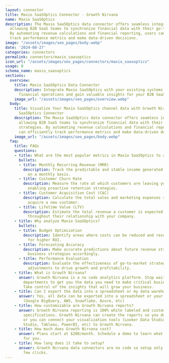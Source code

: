 ```yaml
---
layout: connector
title: Maxio SaaSOptics Connector - Growth Nirvana
name: Maxio SaaSOptics
description: The Maxio SaaSOptics data connector offers seamless integration capabilities,
  allowing B2B SaaS teams to synchronize financial data with their go-to-market strategies.
  By automating revenue calculations and financial reporting, users can efficiently
  track performance metrics and make data-driven decisions.
image: "/assets/images/seo_pages/body.webp"
date: '2024-08-27'
categories: connectors
permalink: connectors/maxio_saasoptics
icon_url: "/assets/images/seo_pages/connectors/maxio_saasoptics"
usage: 0
schema_name: maxio_saasoptics
sections:
  overview:
    title: Maxio SaaSOptics Data Connector
    description: Integrate Maxio SaaSOptics with your existing systems to streamline
      financial operations and gain valuable insights for your B2B SaaS business.
    image_url: "/assets/images/seo_pages/overview.webp"
  body:
    title: Visualize Your Maxio SaaSOptics channel data with Growth Nirvana's Maxio
      SaaSOptics Connector
    description: The Maxio SaaSOptics data connector offers seamless integration capabilities,
      allowing B2B SaaS teams to synchronize financial data with their go-to-market
      strategies. By automating revenue calculations and financial reporting, users
      can efficiently track performance metrics and make data-driven decisions.
    image_url: "/assets/images/seo_pages/body.webp"
  faq:
    title: FAQs
    questions:
    - title: What are the most popular metrics in Maxio SaaSOptics to analyze?
      bullets:
      - title: Monthly Recurring Revenue (MRR)
        description: Track the predictable and stable income generated from subscriptions
          on a monthly basis.
      - title: Customer Churn Rate
        description: Measure the rate at which customers are leaving your service,
          enabling proactive retention strategies.
      - title: Customer Acquisition Cost (CAC)
        description: Calculate the total sales and marketing expenses required to
          acquire a new customer.
      - title: Lifetime Value (LTV)
        description: Estimate the total revenue a customer is expected to generate
          throughout their relationship with your company.
    - title: Why analyze Maxio SaaSOptics?
      bullets:
      - title: Budget Optimization
        description: Identify areas where costs can be reduced and resources reallocated
          for higher ROI.
      - title: Forecasting Accuracy
        description: Make accurate predictions about future revenue streams and plan
          business strategies accordingly.
      - title: Performance Evaluation
        description: Evaluate the effectiveness of go-to-market strategies and make
          adjustments to drive growth and profitability.
    - title: What is Growth Nirvana?
      answer: Growth Nirvana is a no code analytics platform. Stop waiting for other
        departments to get you the data you need to make critical business decisions.
        Take control of the insights that will grow your business.
    - title: Can I export the data into a spreadsheet or my data warehouse?
      answer: Yes, all data can be exported into a spreadsheet or your data warehouse
        (Google BigQuery, AWS, Snowflake, Azure, etc)
    - title: How customizable are Growth Nirvana reports?
      answer: Growth Nirvana reporting is 100% white labeled and customized to your
        specifications. Growth Nirvana can create the reports so you don’t have to
        or you can connect your visualization tools (Looker Data Studio/Google Data
        Studio, Tableau, PowerBI, etc) to Growth Nirvana.
    - title: How much does Growth Nirvana cost?
      answer: Plans start at $200/month. Schedule a demo to learn what plan is best
        for you.
    - title: How long does it take to setup?
      answer: Growth Nirvana data connectors are no code so setup only requires a
        few clicks.
---
```

